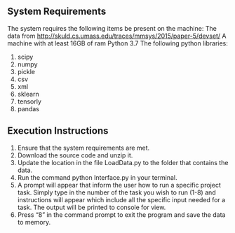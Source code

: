 System Requirements
-------------------------------------------------------------------------
The system requires the following items be present on the machine: 
The data from http://skuld.cs.umass.edu/traces/mmsys/2015/paper-5/devset/ 
A machine with at least 16GB of ram
Python 3.7
The following python libraries: 
1) scipy 
2) numpy 
3) pickle
4) csv
5) xml
6) sklearn
7) tensorly
8) pandas

Execution Instructions
-------------------------------------------------------------------------
1) Ensure that the system requirements are met.
2) Download the source code and unzip it.
3) Update the location in the file LoadData.py to the folder that contains the data.
4) Run the command python Interface.py in your terminal. 
5) A prompt will appear that inform the user how to run a specific project task. Simply type in the number of the task you wish to run (1-8) and instructions will appear which include all the specific input needed for a task. The output will be printed to console for view.
6) Press “8” in the command prompt to exit the program and save the data to memory.

